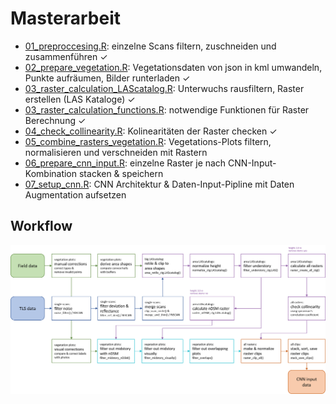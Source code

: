 # Masterarbeit 

* <a href ="https://github.com/zoeschindler/masterarbeit/blob/main/01_preproccesing.R">01_preproccesing.R</a>: einzelne Scans filtern, zuschneiden und zusammenführen ✓<br>
* <a href = "https://github.com/zoeschindler/masterarbeit/blob/main/02_prepare_vegetation.R">02_prepare_vegetation.R</a>: Vegetationsdaten von json in kml umwandeln, Punkte aufräumen, Bilder runterladen ✓<br>
* <a href = "https://github.com/zoeschindler/masterarbeit/blob/main/03_raster_calculation_LAScatalog.R">03_raster_calculation_LAScatalog.R</a>: Unterwuchs rausfiltern, Raster erstellen (LAS Kataloge) ✓<br>
* <a href = "https://github.com/zoeschindler/masterarbeit/blob/main/03_raster_calculation_functions.R">03_raster_calculation_functions.R</a>: notwendige Funktionen für Raster Berechnung ✓<br>
* <a href = "https://github.com/zoeschindler/masterarbeit/blob/main/04_check_collinearity.R">04_check_collinearity.R</a>: Kolinearitäten der Raster checken ✓<br>
* <a href = "https://github.com/zoeschindler/masterarbeit/blob/main/05_combine_rasters_vegetation.R">05_combine_rasters_vegetation.R</a>: Vegetations-Plots filtern, normalisieren und verschneiden mit Rastern <br>
* <a href = "https://github.com/zoeschindler/masterarbeit/blob/main/06_prepare_cnn_input.R">06_prepare_cnn_input.R</a>: einzelne Raster je nach CNN-Input-Kombination stacken & speichern <br>
* <a href = "https://github.com/zoeschindler/masterarbeit/blob/main/07_setup_cnn.R">07_setup_cnn.R</a>: CNN Architektur & Daten-Input-Pipline mit Daten Augmentation aufsetzen <br>

## Workflow

<img align="center" src="https://github.com/zoeschindler/masterarbeit/blob/main/Visualisierung_Workflow.png">
